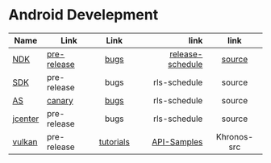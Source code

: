 Android Develepment
===================
| Name  | Link  | Link  | link  |link|
| ----- | ----- |:-----:| -----:|:---:|
| [NDK](https://developer.android.com/ndk/downloads/index.html)|[pre-release](https://github.com/android-ndk/ndk/wiki)|[bugs](https://github.com/android-ndk/ndk/issues)|[release-schedule](b2/30072464)|[source](https://android.googlesource.com/platform/ndk.git)|
|[SDK](https://developer.android.com/studio/index.html)| pre-release | bugs | rls-schedule | source |
| [AS](https://developer.android.com/studio/index.html) | [canary](http://tools.android.com/download/studio/canary)|[bugs](http://tools.android.com/filing-bugs)|rls-schedule|source|
|[jcenter](https://jcenter.bintray.com/com/android/tools/build/)|pre-release|bugs |rls-schedule|source|
|[vulkan](https://www.khronos.org/vulkan)|pre-release|[tutorials](https://github.com/googlesamples/android-vulkan-tutorials)|[API-Samples](https://github.com/googlesamples/vulkan-basic-samples)|Khronos-src|



